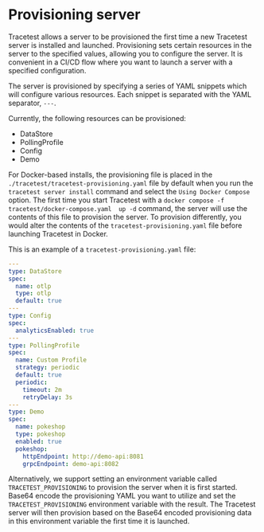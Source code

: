 # Provisioning server

Tracetest allows a server to be provisioned the first time a new Tracetest server is installed and launched. Provisioning sets certain resources in the server to the specified values, allowing you to configure the server. It is convenient in a CI/CD flow where you want to launch a server with a specified configuration.

The server is provisioned by specifying a series of YAML snippets which will configure various resources. Each snippet is separated with the YAML separator, `---`.

Currently, the following resources can be provisioned:

- DataStore
- PollingProfile
- Config
- Demo

For Docker-based installs, the provisioning file is placed in the `./tracetest/tracetest-provisioning.yaml` file by default when you run the `tracetest server install` command and select the `Using Docker Compose` option. The first time you start Tracetest with a `docker compose -f tracetest/docker-compose.yaml  up -d` command, the server will use the contents of this file to provision the server. To provision differently, you would alter the contents of the `tracetest-provisioning.yaml` file before launching Tracetest in Docker.

This is an example of a `tracetest-provisioning.yaml` file:

```yaml
---
type: DataStore
spec:
  name: otlp
  type: otlp
  default: true
---
type: Config
spec:
  analyticsEnabled: true
---
type: PollingProfile
spec:
  name: Custom Profile
  strategy: periodic
  default: true
  periodic:
    timeout: 2m
    retryDelay: 3s
---
type: Demo
spec:
  name: pokeshop
  type: pokeshop
  enabled: true
  pokeshop:
    httpEndpoint: http://demo-api:8081
    grpcEndpoint: demo-api:8082
```

Alternatively, we support setting an environment variable called `TRACETEST_PROVISIONING` to provision the server when it is first started. Base64 encode the provisioning YAML you want to utilize and set the `TRACETEST_PROVISIONING` environment variable with the result. The Tracetest server will then provision based on the Base64 encoded provisioning data in this environment variable the first time it is launched.
